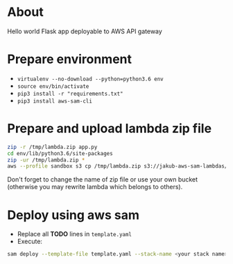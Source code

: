 # About
Hello world Flask app deployable to AWS API gateway

# Prepare environment
* ```virtualenv --no-download --python=python3.6 env```
* ```source env/bin/activate```
* ```pip3 install -r "requirements.txt"```
* ```pip3 install aws-sam-cli```

# Prepare and upload lambda zip file
```bash
zip -r /tmp/lambda.zip app.py
cd env/lib/python3.6/site-packages
zip -ur /tmp/lambda.zip *
aws --profile sandbox s3 cp /tmp/lambda.zip s3://jakub-aws-sam-lambdas/lambda.zip
```
Don't forget to change the name of zip file or use your own bucket (otherwise you may rewrite lambda which belongs to others).

# Deploy using aws sam
- Replace all **TODO**  lines in ```template.yaml```
- Execute:
```bash
sam deploy --template-file template.yaml --stack-name <your stack name> --region us-east-1 --profile sandbox --capabilities CAPABILITY_IAM --force-upload
```
